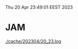 Thu 20 Apr 23:49:01 EEST 2023
# JAM
<a href='./cache/202304/20_23.log'>./cache/202304/20_23.log</a>
